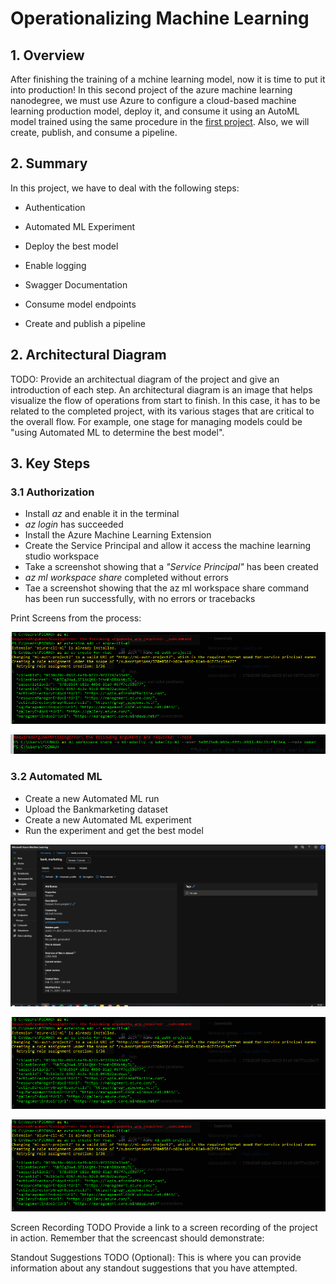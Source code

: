 # Operationalizing Machine Learning

## 1. Overview

After finishing the training of a mchine learning model, now it is time to put it into production! In this second project of the azure machine learning nanodegree, we must 
use Azure to configure a cloud-based machine learning production model, deploy it, and consume it using an AutoML model trained using the same procedure in the [first project](https://github.com/michelmf/azure-ml/tree/main/Optimizing%20an%20ML%20Pipeline%20in%20Azure). Also, we will create, publish, and consume a pipeline. 

## 2. Summary

In this project, we have to deal with the following steps:

* Authentication

* Automated ML Experiment

* Deploy the best model

* Enable logging

* Swagger Documentation

* Consume model endpoints

* Create and publish a pipeline

## 2. Architectural Diagram
TODO: Provide an architectual diagram of the project and give an introduction of each step. An architectural diagram is an image that helps visualize the flow of operations from start to finish. In this case, it has to be related to the completed project, with its various stages that are critical to the overall flow. For example, one stage for managing models could be "using Automated ML to determine the best model".

## 3. Key Steps

### 3.1 Authorization

* Install *az* and enable it in the terminal
* *az login* has succeeded
* Install the Azure Machine Learning Extension
* Create the Service Principal and allow it access the machine learning studio workspace
* Take a screenshot showing that a *"Service Principal"* has been created
* *az ml workspace share* completed without errors
* Tae a screenshot showing that the az ml workspace share command has been run successfully, with no errors or tracebacks

Print Screens from the process:

![Create the service principal (sp) and allow the access to your specific workspace](https://github.com/michelmf/azure-ml/blob/main/Operationalizing%20Machine%20Learning/sp.PNG)

![Take a screeshot showing that the *az ml workspace share* command has been run successfully, with no errors or tracebacks](https://github.com/michelmf/azure-ml/blob/main/Operationalizing%20Machine%20Learning/role.PNG)

### 3.2 Automated ML

* Create a new Automated ML run
* Upload the Bankmarketing dataset
* Create a new Automated ML experiment
* Run the experiment and get the best model


![Select and upload the bankmarketing dataset](https://github.com/michelmf/azure-ml/blob/main/Operationalizing%20Machine%20Learning/dataset.PNG)

![Take a screenshot showing that the experiment is shown as completed](https://github.com/michelmf/azure-ml/blob/main/Operationalizing%20Machine%20Learning/sp.PNG)

![Take a screenshot of the best model after the experiment completes](https://github.com/michelmf/azure-ml/blob/main/Operationalizing%20Machine%20Learning/sp.PNG)

Screen Recording
TODO Provide a link to a screen recording of the project in action. Remember that the screencast should demonstrate:

Standout Suggestions
TODO (Optional): This is where you can provide information about any standout suggestions that you have attempted.
